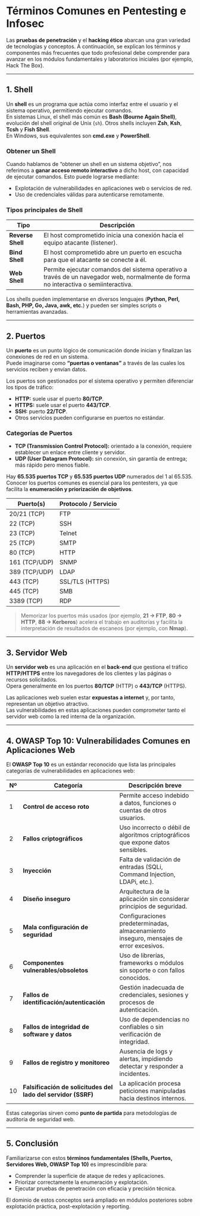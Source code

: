 # Términos Comunes en Pentesting e Infosec

Las **pruebas de penetración** y el **hacking ético** abarcan una gran variedad de tecnologías y conceptos. A continuación, se explican los términos y componentes más frecuentes que todo profesional debe comprender para avanzar en los módulos fundamentales y laboratorios iniciales (por ejemplo, Hack The Box).

---

## 1. Shell

Un **shell** es un programa que actúa como interfaz entre el usuario y el sistema operativo, permitiendo ejecutar comandos.  
En sistemas Linux, el shell más común es **Bash (Bourne Again Shell)**, evolución del shell original de Unix (`sh`). Otros shells incluyen **Zsh**, **Ksh**, **Tcsh** y **Fish Shell**.  
En Windows, sus equivalentes son **cmd.exe** y **PowerShell**.

### Obtener un Shell
Cuando hablamos de “obtener un shell en un sistema objetivo”, nos referimos a **ganar acceso remoto interactivo** a dicho host, con capacidad de ejecutar comandos. Esto puede lograrse mediante:
- Explotación de vulnerabilidades en aplicaciones web o servicios de red.
- Uso de credenciales válidas para autenticarse remotamente.

### Tipos principales de Shell
| Tipo             | Descripción                                                                                     |
|------------------|-------------------------------------------------------------------------------------------------|
| **Reverse Shell**| El host comprometido inicia una conexión hacia el equipo atacante (listener).                    |
| **Bind Shell**   | El host comprometido abre un puerto en escucha para que el atacante se conecte a él.             |
| **Web Shell**    | Permite ejecutar comandos del sistema operativo a través de un navegador web, normalmente de forma no interactiva o semiinteractiva. |

Los shells pueden implementarse en diversos lenguajes (**Python, Perl, Bash, PHP, Go, Java, awk, etc.**) y pueden ser simples scripts o herramientas avanzadas.

---

## 2. Puertos

Un **puerto** es un punto lógico de comunicación donde inician y finalizan las conexiones de red en un sistema.  
Puede imaginarse como **“puertas o ventanas”** a través de las cuales los servicios reciben y envían datos.

Los puertos son gestionados por el sistema operativo y permiten diferenciar los tipos de tráfico:
- **HTTP:** suele usar el puerto **80/TCP**.
- **HTTPS:** suele usar el puerto **443/TCP**.
- **SSH:** puerto **22/TCP**.
- Otros servicios pueden configurarse en puertos no estándar.

### Categorías de Puertos
- **TCP (Transmission Control Protocol):** orientado a la conexión, requiere establecer un enlace entre cliente y servidor.
- **UDP (User Datagram Protocol):** sin conexión, sin garantía de entrega; más rápido pero menos fiable.

Hay **65.535 puertos TCP** y **65.535 puertos UDP** numerados del 1 al 65.535.  
Conocer los puertos comunes es esencial para los pentesters, ya que facilita la **enumeración y priorización de objetivos**.

| Puerto(s)        | Protocolo / Servicio                        |
|------------------|----------------------------------------------|
| 20/21 (TCP)      | FTP                                          |
| 22 (TCP)         | SSH                                          |
| 23 (TCP)         | Telnet                                       |
| 25 (TCP)         | SMTP                                         |
| 80 (TCP)         | HTTP                                         |
| 161 (TCP/UDP)    | SNMP                                         |
| 389 (TCP/UDP)    | LDAP                                         |
| 443 (TCP)        | SSL/TLS (HTTPS)                              |
| 445 (TCP)        | SMB                                          |
| 3389 (TCP)       | RDP                                          |

> Memorizar los puertos más usados (por ejemplo, **21 → FTP**, **80 → HTTP**, **88 → Kerberos**) acelera el trabajo en auditorías y facilita la interpretación de resultados de escaneos (por ejemplo, con **Nmap**).

---

## 3. Servidor Web

Un **servidor web** es una aplicación en el **back-end** que gestiona el tráfico **HTTP/HTTPS** entre los navegadores de los clientes y las páginas o recursos solicitados.  
Opera generalmente en los puertos **80/TCP** (HTTP) o **443/TCP** (HTTPS).

Las aplicaciones web suelen estar **expuestas a internet** y, por tanto, representan un objetivo atractivo.  
Las vulnerabilidades en estas aplicaciones pueden comprometer tanto el servidor web como la red interna de la organización.

---

## 4. OWASP Top 10: Vulnerabilidades Comunes en Aplicaciones Web

El **OWASP Top 10** es un estándar reconocido que lista las principales categorías de vulnerabilidades en aplicaciones web:

| Nº  | Categoría                               | Descripción breve                                                                    |
|-----|-----------------------------------------|--------------------------------------------------------------------------------------|
| 1   | **Control de acceso roto**              | Permite acceso indebido a datos, funciones o cuentas de otros usuarios.              |
| 2   | **Fallos criptográficos**               | Uso incorrecto o débil de algoritmos criptográficos que expone datos sensibles.      |
| 3   | **Inyección**                            | Falta de validación de entradas (SQLi, Command Injection, LDAPi, etc.).              |
| 4   | **Diseño inseguro**                      | Arquitectura de la aplicación sin considerar principios de seguridad.                 |
| 5   | **Mala configuración de seguridad**     | Configuraciones predeterminadas, almacenamiento inseguro, mensajes de error excesivos.|
| 6   | **Componentes vulnerables/obsoletos**   | Uso de librerías, frameworks o módulos sin soporte o con fallos conocidos.           |
| 7   | **Fallos de identificación/autenticación** | Gestión inadecuada de credenciales, sesiones y procesos de autenticación.            |
| 8   | **Fallos de integridad de software y datos** | Uso de dependencias no confiables o sin verificación de integridad.                 |
| 9   | **Fallos de registro y monitoreo**      | Ausencia de logs y alertas, impidiendo detectar y responder a incidentes.            |
| 10  | **Falsificación de solicitudes del lado del servidor (SSRF)** | La aplicación procesa peticiones manipuladas hacia destinos internos. |

Estas categorías sirven como **punto de partida** para metodologías de auditoría de seguridad web.

---

## 5. Conclusión

Familiarizarse con estos **términos fundamentales (Shells, Puertos, Servidores Web, OWASP Top 10)** es imprescindible para:
- Comprender la superficie de ataque de redes y aplicaciones.
- Priorizar correctamente la enumeración y explotación.
- Ejecutar pruebas de penetración con eficacia y precisión técnica.

El dominio de estos conceptos será ampliado en módulos posteriores sobre explotación práctica, post-explotación y reporting.
